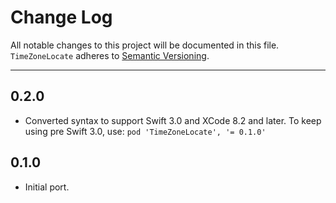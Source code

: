 # Change Log
All notable changes to this project will be documented in this file.
`TimeZoneLocate` adheres to [Semantic Versioning](http://semver.org/).

---

## 0.2.0
* Converted syntax to support Swift 3.0 and XCode 8.2 and later. To keep using pre Swift 3.0, use:
   `pod 'TimeZoneLocate', '= 0.1.0'`

## 0.1.0
* Initial port.
